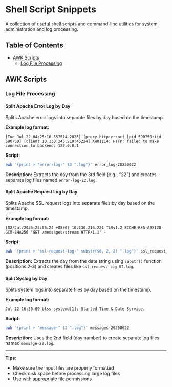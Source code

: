 # Shell Script Snippets

A collection of useful shell scripts and command-line utilities for system administration and log processing.

## Table of Contents

- [AWK Scripts](#awk-scripts)
  - [Log File Processing](#log-file-processing)

## AWK Scripts

### Log File Processing

#### Split Apache Error Log by Day

Splits Apache error logs into separate files by day based on the timestamp.

**Example log format:**
```
[Tue Jul 22 04:25:10.357514 2025] [proxy_http:error] [pid 590750:tid 590750] [client 10.130.245.210:45224] AH01114: HTTP: failed to make connection to backend: 127.0.0.1
```

**Script:**
```bash
awk '{print > "error-log-" $3 ".log"}' error_log-20250622
```

**Description:** Extracts the day from the 3rd field (e.g., "22") and creates separate log files named `error-log-22.log`.

#### Split Apache Request Log by Day

Splits Apache SSL request logs into separate files by day based on the timestamp.

**Example log format:**
```
[02/Jul/2025:23:55:24 +0800] 10.130.216.221 TLSv1.2 ECDHE-RSA-AES128-GCM-SHA256 "GET /messages/stream HTTP/1.1" -
```

**Script:**
```bash
awk '{print > "ssl-request-log-" substr($0, 2, 2) ".log"}' ssl_request_log-20250622
```

**Description:** Extracts the day from the date string using `substr()` function (positions 2-3) and creates files like `ssl-request-log-02.log`.

#### Split Syslog by Day

Splits system logs into separate files by day based on the timestamp.

**Example log format:**
```
Jul 22 16:50:00 blss systemd[1]: Started Time & Date Service.
```

**Script:**
```bash
awk '{print > "message-" $2 ".log"}' messages-20250622
```

**Description:** Uses the 2nd field (day number) to create separate log files named `message-22.log`.

---

**Tips:**
- Make sure the input files are properly formatted
- Check disk space before processing large log files
- Use with appropriate file permissions
